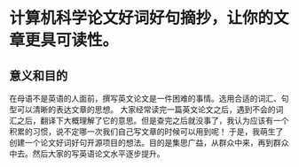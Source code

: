 # 计算机科学论文好词好句摘抄，让你的文章更具可读性。

## 意义和目的
在母语不是英语的人面前，撰写英文论文是一件困难的事情。选用合适的词汇、句型可以清晰的表达文章的思想。
大家经常读完一篇英文论文之后，遇到不会的词汇之后，翻译下大概理解了它的意思。但是查完之后就没事了，我认为应该有一个积累的习惯，说不定哪一次我们自己写文章的时候可以用到呢！
于是，我萌生了创建一个论文好词好句开源项目的想法。目的是集思广益，从群众中来，再到群众中去。然后大家的写英语论文水平逐步提升。
